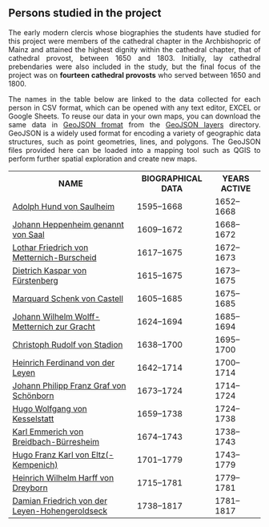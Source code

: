 <h2>Persons studied in the project</h2>

<p align="justify">The early modern clercis whose biographies the students have studied for this project were members of the cathedral chapter in the Archbishopric of Mainz and attained the highest dignity within the cathedral chapter, that of cathedral provost, between 1650 and 1803. Initially, lay cathedral prebendaries were also included in the study, but the final focus of the project was on <strong>fourteen cathedral provosts</strong> who served between 1650 and 1800.</p>

<p align="justify">The names in the table below are linked to the data collected for each person in CSV format, which can be opened with any text editor, EXCEL or Google Sheets. To reuse our data in your own maps, you can download the same data in <a href="https://geojson.org/">GeoJSON fromat</a> from the <a href="./GeoJSON layers">GeoJSON layers</a> directory. GeoJSON is a widely used format for encoding a variety of geographic data structures, such as point geometries, lines, and polygons. The GeoJSON files provided here can be loaded into a mapping tool such as QGIS to perform further spatial exploration and create new maps.</p>

 <table width="90%">
  <tr>
    <th>NAME</th>
    <th>BIOGRAPHICAL DATA</th>
    <th>YEARS ACTIVE</th>
  </tr>
  <tr>
   <td><a href="./CSV tables/CSV_Domherren_individualBIOGRAPHIES/Adolph Hund von Saulheim.csv">Adolph Hund von Saulheim</a></td>
    <td>1595–1668</td>
    <td>1652–1668</td>
  </tr>
  <tr>
    <td><a href="./CSV tables/CSV_Domherren_individualBIOGRAPHIES/Johann Heppenheim genannt von Saal.csv">Johann Heppenheim genannt von Saal</a></td>
    <td>1609–1672</td>
    <td>1668–1672</td>
  </tr>
   <tr>
    <td><a href="./CSV tables/CSV_Domherren_individualBIOGRAPHIES/Lothar Friedrich von Metternich-Burscheid.csv">Lothar Friedrich von Metternich-Burscheid</a></td>
    <td>1617–1675</td>
    <td>1672–1673</td>
  </tr>
   <tr>
    <td><a href="./CSV tables/CSV_Domherren_individualBIOGRAPHIES/Dietrich Kaspar von Fürstenberg.csv">Dietrich Kaspar von Fürstenberg</a></td>
    <td>1615–1675</td>
    <td>1673–1675</td>
  </tr>
   <tr>
    <td><a href="./CSV tables/CSV_Domherren_individualBIOGRAPHIES/Marquard Schenk von Castell.csv">Marquard Schenk von Castell</a></td>
    <td>1605–1685</td>
    <td>1675–1685</td>
  </tr>
   <tr>
    <td><a href="./CSV tables/CSV_Domherren_individualBIOGRAPHIES/Johann Wilhelm Wolff-Metternich zur Gracht.csv">Johann Wilhelm Wolff-Metternich zur Gracht</a></td>
    <td>1624–1694</td>
    <td>1685–1694</td>
  </tr>
   <tr>
    <td><a href="./CSV tables/CSV_Domherren_individualBIOGRAPHIES/Christoph Rudolf von Stadion.csv">Christoph Rudolf von Stadion</a></td>
    <td>1638–1700</td>
    <td>1695–1700</td>
  </tr>
   <tr>
    <td><a href="./CSV tables/CSV_Domherren_individualBIOGRAPHIES/Heinrich Ferdinand von der Leyen.csv">Heinrich Ferdinand von der Leyen</a></td>
    <td>1642–1714</td>
    <td>1700–1714</td>
  </tr>
   <tr>
    <td><a href="./CSV tables/CSV_Domherren_individualBIOGRAPHIES/Johann Philipp Franz Graf von Schönborn.csv">Johann Philipp Franz Graf von Schönborn</a></td>
    <td>1673–1724</td>
    <td>1714–1724</td>
  </tr>
   <tr>
    <td><a href="./CSV tables/CSV_Domherren_individualBIOGRAPHIES/Hugo Wolfgang von Kesselstatt.csv">Hugo Wolfgang von Kesselstatt</a></td>
    <td>1659–1738</td>
    <td>1724–1738</td>
  </tr>
   <tr>
    <td><a href="./CSV tables/CSV_Domherren_individualBIOGRAPHIES/Karl Emmerich von Breidbach-Bürresheim.csv">Karl Emmerich von Breidbach-Bürresheim</a></td>
    <td>1674–1743</td>
    <td>1738–1743</td>
  </tr>
   <tr>
    <td><a href="./CSV tables/CSV_Domherren_individualBIOGRAPHIES/Hugo Franz Karl von Eltz(-Kempenich).csv">Hugo Franz Karl von Eltz(-Kempenich)</a></td>
    <td>1701–1779</td>
    <td>1743–1779</td>
  </tr> <tr>
    <td><a href="./CSV tables/CSV_Domherren_individualBIOGRAPHIES/Heinrich Wilhelm Harff von Dreyborn.csv">Heinrich Wilhelm Harff von Dreyborn</a></td>
    <td>1715–1781</td>
    <td>1779–1781</td>
  </tr>
   <tr>
    <td><a href="./CSV tables/CSV_Domherren_individualBIOGRAPHIES/Damian Friedrich von der Leyen-Hohengeroldseck.csv">Damian Friedrich von der Leyen-Hohengeroldseck</a></td>
    <td>1738–1817</td>
    <td>1781–1817</td>
  </tr>
</table> 
